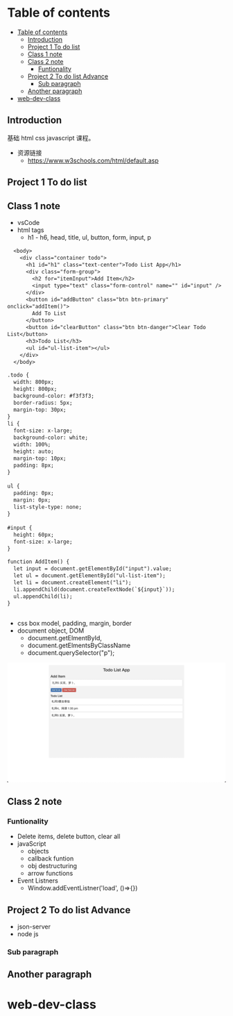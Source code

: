 # Table of contents

- [Table of contents](#table-of-contents)
  - [Introduction <a name="introduction"></a>](#introduction-)
  - [Project 1 To do list <a name="todolist"></a>](#project-1-to-do-list-)
  - [Class 1 note <a name="note 1"></a>](#class-1-note-)
  - [Class 2 note <a name="note 2"></a>](#class-2-note-)
    - [Funtionality](#funtionality)
  - [Project 2 To do list Advance <a name="todolist"></a>](#project-2-to-do-list-advance-)
    - [Sub paragraph <a name="subparagraph1"></a>](#sub-paragraph-)
  - [Another paragraph <a name="paragraph2"></a>](#another-paragraph-)
- [web-dev-class](#web-dev-class)

## Introduction <a name="introduction"></a>

基础 html css javascript 课程。

- 资源链接
  - https://www.w3schools.com/html/default.asp

## Project 1 To do list <a name="todolist"></a>

## Class 1 note <a name="note 1"></a>

- vsCode
- html tags
  - h1 - h6, head, title, ul, button, form, input, p

```
  <body>
    <div class="container todo">
      <h1 id="h1" class="text-center">Todo List App</h1>
      <div class="form-group">
        <h2 for="itemInput">Add Item</h2>
        <input type="text" class="form-control" name="" id="input" />
      </div>
      <button id="addButton" class="btn btn-primary" onclick="addItem()">
        Add To List
      </button>
      <button id="clearButton" class="btn btn-danger">Clear Todo List</button>
      <h3>Todo List</h3>
      <ul id="ul-list-item"></ul>
    </div>
  </body>
```

```
.todo {
  width: 800px;
  height: 800px;
  background-color: #f3f3f3;
  border-radius: 5px;
  margin-top: 30px;
}
li {
  font-size: x-large;
  background-color: white;
  width: 100%;
  height: auto;
  margin-top: 10px;
  padding: 8px;
}

ul {
  padding: 0px;
  margin: 0px;
  list-style-type: none;
}

#input {
  height: 60px;
  font-size: x-large;
}
```

```
function AddItem() {
  let input = document.getElementById("input").value;
  let ul = document.getElementById("ul-list-item");
  let li = document.createElement("li");
  li.appendChild(document.createTextNode(`${input}`));
  ul.appendChild(li);
}


```

- css box model, padding, margin, border
- document object, DOM
  - document.getElmentById,
  - document.getElmentsByClassName
  - document.querySelector("p");

![todo](todo.jpg)

## Class 2 note <a name="note 2"></a>

### Funtionality

- Delete items, delete button, clear all
- javaScript
  - objects
  - callback funtion
  - obj destructuring
  - arrow functions
- Event Listners
  - Window.addEventListner('load', ()=>{})

## Project 2 To do list Advance <a name="todolist"></a>

- json-server
- node js

### Sub paragraph <a name="subparagraph1"></a>

## Another paragraph <a name="paragraph2"></a>

# web-dev-class
